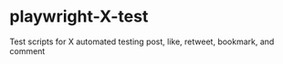 # playwright-X-test
Test scripts for X automated testing post, like, retweet, bookmark, and comment
